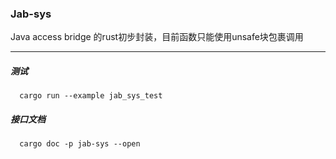### Jab-sys

Java access bridge 的rust初步封装，目前函数只能使用unsafe块包裹调用

---

##### 测试

```Shell
  cargo run --example jab_sys_test
```
 
  ##### 接口文档

```Shell
  cargo doc -p jab-sys --open
```